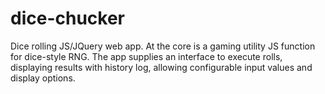 # dice-chucker
Dice rolling JS/JQuery web app. At the core is a gaming utility JS function for dice-style RNG. The app supplies an interface to execute rolls, displaying results with history log, allowing configurable input values and display options.

